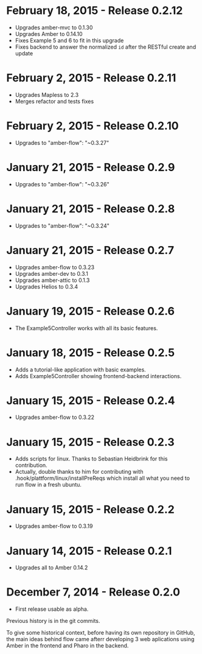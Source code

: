 February 18, 2015 - Release 0.2.12
===================================

* Upgrades amber-mvc to 0.1.30
* Upgrades Amber to 0.14.10
* Fixes Example 5 and 6 to fit in this upgrade
* Fixes backend to answer the normalized `id` after the RESTful create and update


February 2, 2015 - Release 0.2.11
===================================

* Upgrades Mapless to 2.3
* Merges refactor and tests fixes


February 2, 2015 - Release 0.2.10
===================================

* Upgrades to "amber-flow": "~0.3.27"


January 21, 2015 - Release 0.2.9
===================================

* Upgrades to "amber-flow": "~0.3.26"


January 21, 2015 - Release 0.2.8
===================================

* Upgrades to "amber-flow": "~0.3.24"


January 21, 2015 - Release 0.2.7
===================================

* Upgrades amber-flow to 0.3.23
* Upgrades amber-dev to 0.3.1
* Upgrades amber-attic to 0.1.3
* Upgrades Helios to 0.3.4

January 19, 2015 - Release 0.2.6
===================================

* The Example5Controller works with all its basic features.

January 18, 2015 - Release 0.2.5
===================================

* Adds a tutorial-like application with basic examples.
* Adds Example5Controller showing frontend-backend interactions.

January 15, 2015 - Release 0.2.4
===================================

* Upgrades amber-flow to 0.3.22

January 15, 2015 - Release 0.2.3
===================================

* Adds scripts for linux. Thanks to Sebastian Heidbrink for this contribution.
* Actually, double thanks to him for contributing with .hook/plattform/linux/installPreReqs which install all what you need to run flow in a fresh ubuntu.

January 15, 2015 - Release 0.2.2
===================================

* Upgrades amber-flow to 0.3.19

January 14, 2015 - Release 0.2.1
===================================

* Upgrades all to Amber 0.14.2


December 7, 2014 - Release 0.2.0
===================================

* First release usable as alpha.

Previous history is in the git commits.

To give some historical context, before having its own repository in GitHub, the main ideas behind flow came afterr developing 3 web aplications using Amber in the frontend and Pharo in the backend.